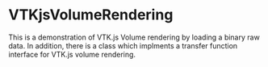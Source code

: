 # VTKjsVolumeRendering
This is a demonstration of VTK.js Volume rendering by loading a binary raw data.
In addition, there is a class which implments a transfer function interface for VTK.js volume rendering.
